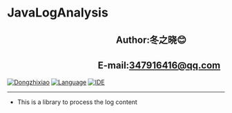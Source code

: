 JavaLogAnalysis
================
　　　　　　　　　　　　Author:冬之晓:blush:
----------------
  　　　　　　　　　　E-mail:347916416@qq.com
----------------
[![Dongzhixiao](https://img.shields.io/badge/Written%20by-Dongzhixiao-ff69b4.svg)](https://github.com/Dongzhixiao)
[![Language](https://img.shields.io/badge/Language-Java-yellow.svg)](https://www.java.com/)
[![IDE](https://img.shields.io/badge/IDE-Eclipse-brightgreen.svg)](http://www.eclipse.org/home/index.php)
***
- This is a library to process the log content
